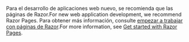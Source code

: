 <span data-ttu-id="42a1b-101">Para el desarrollo de aplicaciones web nuevo, se recomienda que las páginas de Razor.</span><span class="sxs-lookup"><span data-stu-id="42a1b-101">For new web application development, we recommend Razor Pages.</span></span> <span data-ttu-id="42a1b-102">Para obtener más información, consulte [empezar a trabajar con páginas de Razor](/aspnet/core/tutorials/razor-pages/razor-pages-start).</span><span class="sxs-lookup"><span data-stu-id="42a1b-102">For more information, see [Get started with Razor Pages](/aspnet/core/tutorials/razor-pages/razor-pages-start).</span></span>